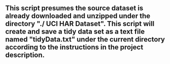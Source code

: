 ## This script presumes the source dataset is already downloaded and unzipped under the directory "./ UCI HAR Dataset". This script will create and save a tidy data set as a text file named "tidyData.txt" under the current directory according to the instructions in the project description.